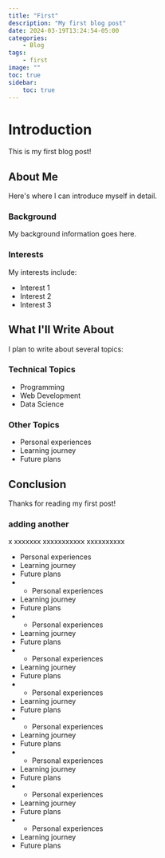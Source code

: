 ```yaml
---
title: "First"
description: "My first blog post"
date: 2024-03-19T13:24:54-05:00
categories:
    - Blog
tags:
    - first
image: ""
toc: true
sidebar:
    toc: true
---
```


# Introduction

This is my first blog post!

## About Me

Here's where I can introduce myself in detail.

### Background
My background information goes here.

### Interests
My interests include:
- Interest 1
- Interest 2
- Interest 3

## What I'll Write About

I plan to write about several topics:

### Technical Topics
- Programming
- Web Development
- Data Science

### Other Topics
- Personal experiences
- Learning journey
- Future plans

## Conclusion

Thanks for reading my first post!

### adding another 
x
xxxxxxx
xxxxxxxxxxx
xxxxxxxxxx
- Personal experiences
- Learning journey
- Future plans
- - Personal experiences
- Learning journey
- Future plans
- - Personal experiences
- Learning journey
- Future plans
- - Personal experiences
- Learning journey
- Future plans
- - Personal experiences
- Learning journey
- Future plans
- - Personal experiences
- Learning journey
- Future plans
- - Personal experiences
- Learning journey
- Future plans
- - Personal experiences
- Learning journey
- Future plans
- - Personal experiences
- Learning journey
- Future plans